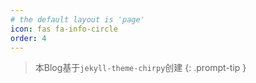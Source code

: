 ```yaml
---
# the default layout is 'page'
icon: fas fa-info-circle
order: 4
---
```


> 本Blog基于`jekyll-theme-chirpy`创建
{: .prompt-tip }
